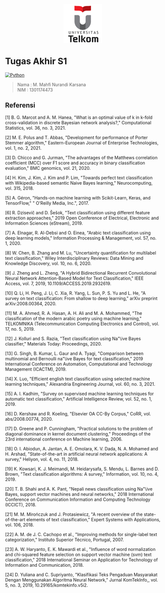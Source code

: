 <p align="center">
  <img src="universitastelkom.png" width="25%" height="25%" />
</p>

# Tugas Akhir S1

[![Python]](https://www.python.org "Python")

> Nama : M. Mahfi Nurandi Karsana \
> NIM  : 1301174473

## Referensi
<a id="1">[1]</a> B. G. Marcot and A. M. Hanea, "What is an optimal value of k in k-fold cross-validation in discrete Bayesian network analysis?," Computational Statistics, vol. 36, no. 3, 2021.

<a id="2">[2]</a> M. E. Polus and T. Abbas, "Development for performance of Porter Stemmer algorithm," Eastern-European Journal of Enterprise Technologies, vol. 1, no. 2, 2021.

<a id="3">[3]</a> D. Chicco and G. Jurman, "The advantages of the Matthews correlation coefficient (MCC) over F1 score and accuracy in binary classification evaluation," BMC genomics, vol. 21, 2020.

<a id="4">[4]</a> H. Kim, J. Kim, J. Kim and P. Lim, "Towards perfect text classification with Wikipedia-based semantic Naive Bayes learning," Neurocomputing, vol. 315, 2018.

<a id="5">[5]</a> A. Géron, "Hands-on machine learning with Scikit-Learn, Keras, and TensorFlow," " O'Reilly Media, Inc.", 2017.

<a id="6">[6]</a> R. Dzisevič and D. Šešok, "Text classification using different feature extraction approaches," 2019 Open Conference of Electrical, Electronic and Information Sciences (eStream), 2019.

<a id="7">[7]</a> A. Elnagar, R. Al-Debsi and O. Einea, "Arabic text classification using deep learning models," Information Processing & Management, vol. 57, no. 1, 2020.

<a id="8">[8]</a> W. Chen, B. Zhang and M. Lu, "Uncertainty quantification for multilabel text classification," Wiley Interdisciplinary Reviews: Data Mining and Knowledge Discovery, vol. 10, no. 6, 2020.

<a id="9">[9]</a> J. Zheng and L. Zheng, "A Hybrid Bidirectional Recurrent Convolutional Neural Network Attention-Based Model for Text Classification," IEEE Access, vol. 7, 2019, 10.1109/ACCESS.2019.2932619.

<a id="10">[10]</a> Q. Li, H. Peng, J. Li, C. Xia, R. Yang, L. Sun, P. S. Yu and L. He, "A survey on text classification: From shallow to deep learning," arXiv preprint arXiv:2008.00364, 2020.

<a id="11">[11]</a> M. A. Ahmed, R. A. Hasan, A. H. Ali and M. A. Mohammed, "The classification of the modern arabic poetry using machine learning," TELKOMNIKA (Telecommunication Computing Electronics and Control), vol. 17, no. 5, 2019.

<a id="12">[12]</a> J. Kolluri and S. Razia, "Text classification using Na\"\ive Bayes classifier," Materials Today: Proceedings, 2020.

<a id="13">[13]</a> G. Singh, B. Kumar, L. Gaur and A. Tyagi, "Comparison between multinomial and Bernoulli na\"\ive Bayes for text classification," 2019 International Conference on Automation, Computational and Technology Management (ICACTM), 2019.

<a id="14">[14]</a> X. Luo, "Efficient english text classification using selected machine learning techniques," Alexandria Engineering Journal, 
vol. 60, no. 3, 2021.

<a id="15">[15]</a> A. I. Kadhim, "Survey on supervised machine learning techniques for automatic text classification," Artificial Intelligence 
Review, vol. 52, no. 1, 2019.

<a id="16">[16]</a> D. Kershaw and R. Koeling, "Elsevier OA CC-By Corpus," CoRR, vol. abs/2008.00774, 2020.

<a id="17">[17]</a> D. Greene and P. Cunningham, "Practical solutions to the problem of diagonal dominance in kernel document clustering," Proceedings of the 23rd international conference on Machine learning, 2006.

<a id="18">[18]</a> O. I. Abiodun, A. Jantan, A. E. Omolara, K. V. Dada, N. A. Mohamed and H. Arshad, "State-of-the-art in artificial neural network applications: A survey," Heliyon, vol. 4, no. 11, 2018.

<a id="19">[19]</a> K. Kowsari, K. J. Meimandi, M. Heidarysafa, S. Mendu, L. Barnes and D. Brown, "Text classification algorithms: A survey," Information, vol. 10, no. 4, 2019.

<a id="20">[20]</a> T. B. Shahi and A. K. Pant, "Nepali news classification using Na\"\ive Bayes, support vector machines and neural networks," 
2018 International Conference on Communication Information and Computing Technology (ICCICT), 2018.

<a id="21">[21]</a> M. M. Mirończuk and J. Protasiewicz, "A recent overview of the state-of-the-art elements of text classification," Expert Systems with Applications, vol. 106, 2018.

<a id="22">[22]</a> A. M. de J. C. Cachopo et al., "Improving methods for single-label text categorization," Instituto Superior Técnico, Portugal, 2007.

<a id="23">[23]</a> A. W. Haryanto, E. K. Mawardi et al., "Influence of word normalization and chi-squared feature selection on support vector machine (svm) text classification," 2018 International Seminar on Application for Technology of Information and Communication, 2018.

<a id="24">[24]</a> D. Yuliana and C. Supriyanto, "Klasifikasi Teks Pengaduan Masyarakat Dengan Menggunakan Algoritma Neural Network," Jurnal KomTekInfo,, vol. 5, no. 3, 2019, 10.29165/komtekinfo.v5i2.


<!-- ?? -->
[Python]: https://img.shields.io/badge/Python-3776AB?style=for-the-badge&labelColor=FFD43B&logoColor=3776AB&logo=python
